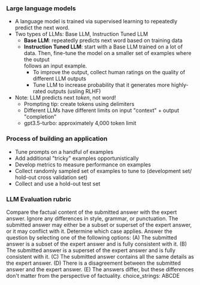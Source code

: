 ### Large language models 
- A language model is trained via supervised learning to repeatedly predict the next word.
- Two types of LLMs: Base LLM, Instruction Tuned LLM  
  - __Base LLM__: repeatedly predicts next word based on training data  
  - __Instruction Tuned LLM__: start with a Base LLM trained on a lot of data.
    Then, fine-tune the model on a smaller set of examples where the output  
    follows an input example. 
    - To improve the output, collect human ratings on the quality of different LLM outputs  
    - Tune LLM to increase probability that it generates more highly-rated outputs (usling RLHF)  
- Note: LLM predicts next _token_, not word! 
  - Prompting tip: create tokens using delimiters  
  - Different LLMs have different limits on input "context" + output "completion"  
  - gpt3.5-turbo: approximately 4,000 token limit 
  
 
### Process of building an application  

- Tune prompts on a handful of examples  
- Add additional "tricky" examples opportunistically  
- Develop metrics to measure performance on examples  
- Collect randomly sampled set of examples to tune to (development set/ hold-out cross validation set)  
- Collect and use a hold-out test set  

### LLM Evaluation rubric

Compare the factual content of the submitted answer with the expert answer. Ignore any differences in style, grammar, or punctuation.
    The submitted answer may either be a subset or superset of the expert answer, or it may conflict with it. Determine which case applies. Answer the question by selecting one of the following options:
    (A) The submitted answer is a subset of the expert answer and is fully consistent with it.
    (B) The submitted answer is a superset of the expert answer and is fully consistent with it.
    (C) The submitted answer contains all the same details as the expert answer.
    (D) There is a disagreement between the submitted answer and the expert answer.
    (E) The answers differ, but these differences don't matter from the perspective of factuality.
  choice_strings: ABCDE